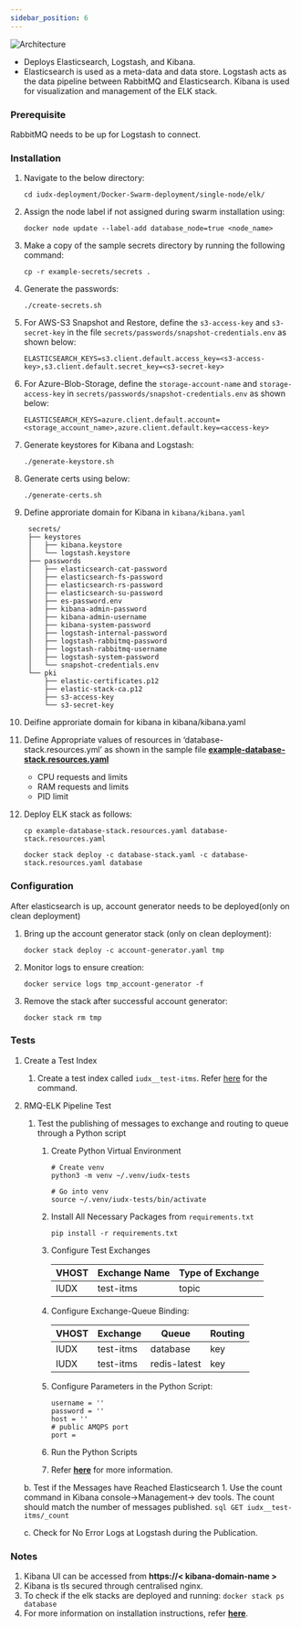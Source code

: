 ```yaml
---
sidebar_position: 6
---
```

<div class="img_background">
<div style={{textAlign: 'center'}}>

![Architecture](https://docs.assets.dataforpublicgood.org.in/IUDX-resources/ELK.png)
</div></div>

+ Deploys Elasticsearch, Logstash, and Kibana. 
+ Elasticsearch is used as a meta-data and data store. Logstash acts as the data pipeline between RabbitMQ and Elasticsearch. Kibana is used for visualization and management of the ELK stack.

### Prerequisite

RabbitMQ needs to be up for Logstash to connect.

### Installation

1. Navigate to the below directory:

    ```
    cd iudx-deployment/Docker-Swarm-deployment/single-node/elk/
    ```

2. Assign the node label if not assigned during swarm installation using:

    ```
    docker node update --label-add database_node=true <node_name>
    ```

3. Make a copy of the sample secrets directory by running the following command:

    ```
    cp -r example-secrets/secrets .
    ```

4. Generate the passwords:

    ```
    ./create-secrets.sh
    ```

5. For AWS-S3 Snapshot and Restore, define the `s3-access-key` and `s3-secret-key` in the file `secrets/passwords/snapshot-credentials.env` as shown below:

    ```env
    ELASTICSEARCH_KEYS=s3.client.default.access_key=<s3-access-key>,s3.client.default.secret_key=<s3-secret-key>
    ```
    

6. For Azure-Blob-Storage, define the `storage-account-name` and `storage-access-key` in `secrets/passwords/snapshot-credentials.env` as shown below:

    ```env
    ELASTICSEARCH_KEYS=azure.client.default.account=<storage_account_name>,azure.client.default.key=<access-key>
    ```

7. Generate keystores for Kibana and Logstash:

    ```
    ./generate-keystore.sh
    ```

8. Generate certs using below:

    ```
    ./generate-certs.sh
    ```

9. Define approriate domain for Kibana in `kibana/kibana.yaml`
   
   ```
    secrets/
    ├── keystores
    │   ├── kibana.keystore
    │   └── logstash.keystore
    ├── passwords
    │   ├── elasticsearch-cat-password
    │   ├── elasticsearch-fs-password
    │   ├── elasticsearch-rs-password
    │   ├── elasticsearch-su-password
    │   ├── es-password.env
    │   ├── kibana-admin-password
    │   ├── kibana-admin-username
    │   ├── kibana-system-password
    │   ├── logstash-internal-password
    │   ├── logstash-rabbitmq-password
    │   ├── logstash-rabbitmq-username
    │   ├── logstash-system-password
    │   └── snapshot-credentials.env
    └── pki
        ├── elastic-certificates.p12
        ├── elastic-stack-ca.p12
        ├── s3-access-key
        └── s3-secret-key
   ```


10. Deifine approriate domain for kibana in kibana/kibana.yaml

11. Define Appropriate values of resources in ‘database-stack.resources.yml’ as shown in the sample file **[example-database-stack.resources.yaml](https://github.com/datakaveri/iudx-deployment/blob/5.0.0/Docker-Swarm-deployment/single-node/elk/example-database-stack.resources.yaml)**

    + CPU requests and limits
    + RAM requests and limits
    + PID limit
    

12. Deploy ELK stack as follows:

    ```
    cp example-database-stack.resources.yaml database-stack.resources.yaml

    docker stack deploy -c database-stack.yaml -c database-stack.resources.yaml database
    ```

### Configuration

After elasticsearch is up, account generator needs to be deployed(only on clean deployment)

1.  Bring up the account generator stack (only on clean deployment): 

    ```
    docker stack deploy -c account-generator.yaml tmp
    ```

2.  Monitor logs to ensure creation:
    ```
    docker service logs tmp_account-generator -f
    ```

3. Remove the stack after successful account generator:
    ```
    docker stack rm tmp
    ```

### Tests

1. Create a Test Index
   1. Create a test index called `iudx__test-itms`. Refer [here](https://github.com/datakaveri/iudx-deployment/blob/5.0.0/K8s-deployment/Charts/elk/tests/create-index.txt) for the command.

2. RMQ-ELK Pipeline Test

    1. Test the publishing of messages to exchange and routing to queue through a Python script

       1. Create Python Virtual Environment
          ```
          # Create venv
          python3 -m venv ~/.venv/iudx-tests

          # Go into venv
          source ~/.venv/iudx-tests/bin/activate
          ```

       2. Install All Necessary Packages from `requirements.txt`
          ```
          pip install -r requirements.txt
          ```

       3. Configure Test Exchanges

          | VHOST | Exchange Name | Type of Exchange |
          |-------|---------------|------------------|
          | IUDX  | test-itms      | topic            |

       4. Configure Exchange-Queue Binding:

          | VHOST | Exchange   | Queue     | Routing   |
          |-------|------------|-----------|-----------|
          | IUDX  | test-itms  | database  | key       |
          | IUDX  | test-itms  | redis-latest | key     |

       5. Configure Parameters in the Python Script:
          ```
          username = ''
          password = ''
          host = ''
          # public AMQPS port 
          port = 
          ```

       6. Run the Python Scripts

       7. Refer **[here](https://github.com/datakaveri/iudx-deployment/tree/5.0.0/K8s-deployment/Charts/databroker/tests)** for more information.

    b. Test if the Messages have Reached Elasticsearch
       1. Use the count command in Kibana console->Management-> dev tools. The count should match the number of messages published.
         ```sql
         GET iudx__test-itms/_count
         ```

    c. Check for No Error Logs at Logstash during the Publication.

### Notes
 1. Kibana UI can be accessed from **https://< kibana-domain-name >** 
 2. Kibana is tls secured through centralised nginx.
 3. To check if the elk stacks are deployed and running: `docker stack ps database`
 4. For more information on installation instructions, refer **[here](https://github.com/datakaveri/iudx-deployment/tree/5.0.0/Docker-Swarm-deployment/single-node/elk)**.
